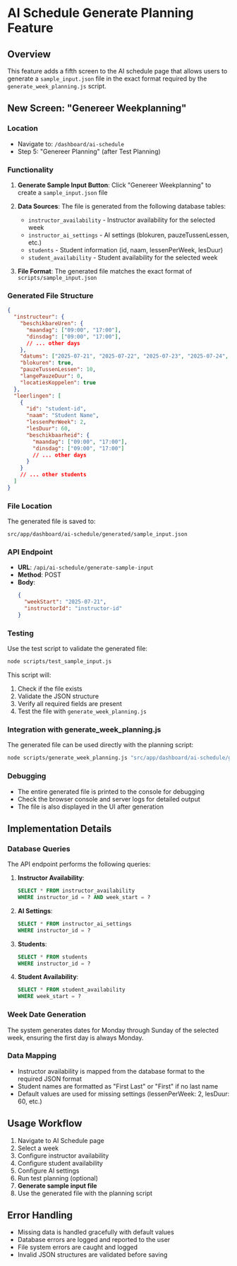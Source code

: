 # AI Schedule Generate Planning Feature

## Overview

This feature adds a fifth screen to the AI schedule page that allows users to generate a `sample_input.json` file in the exact format required by the `generate_week_planning.js` script.

## New Screen: "Genereer Weekplanning"

### Location
- Navigate to: `/dashboard/ai-schedule`
- Step 5: "Genereer Planning" (after Test Planning)

### Functionality

1. **Generate Sample Input Button**: Click "Genereer Weekplanning" to create a `sample_input.json` file
2. **Data Sources**: The file is generated from the following database tables:
   - `instructor_availability` - Instructor availability for the selected week
   - `instructor_ai_settings` - AI settings (blokuren, pauzeTussenLessen, etc.)
   - `students` - Student information (id, naam, lessenPerWeek, lesDuur)
   - `student_availability` - Student availability for the selected week

3. **File Format**: The generated file matches the exact format of `scripts/sample_input.json`

### Generated File Structure

```json
{
  "instructeur": {
    "beschikbareUren": {
      "maandag": ["09:00", "17:00"],
      "dinsdag": ["09:00", "17:00"],
      // ... other days
    },
    "datums": ["2025-07-21", "2025-07-22", "2025-07-23", "2025-07-24", "2025-07-25", "2025-07-26", "2025-07-27"],
    "blokuren": true,
    "pauzeTussenLessen": 10,
    "langePauzeDuur": 0,
    "locatiesKoppelen": true
  },
  "leerlingen": [
    {
      "id": "student-id",
      "naam": "Student Name",
      "lessenPerWeek": 2,
      "lesDuur": 60,
      "beschikbaarheid": {
        "maandag": ["09:00", "17:00"],
        "dinsdag": ["09:00", "17:00"]
        // ... other days
      }
    }
    // ... other students
  ]
}
```

### File Location

The generated file is saved to:
```
src/app/dashboard/ai-schedule/generated/sample_input.json
```

### API Endpoint

- **URL**: `/api/ai-schedule/generate-sample-input`
- **Method**: POST
- **Body**: 
  ```json
  {
    "weekStart": "2025-07-21",
    "instructorId": "instructor-id"
  }
  ```

### Testing

Use the test script to validate the generated file:
```bash
node scripts/test_sample_input.js
```

This script will:
1. Check if the file exists
2. Validate the JSON structure
3. Verify all required fields are present
4. Test the file with `generate_week_planning.js`

### Integration with generate_week_planning.js

The generated file can be used directly with the planning script:
```bash
node scripts/generate_week_planning.js "src/app/dashboard/ai-schedule/generated/sample_input.json"
```

### Debugging

- The entire generated file is printed to the console for debugging
- Check the browser console and server logs for detailed output
- The file is also displayed in the UI after generation

## Implementation Details

### Database Queries

The API endpoint performs the following queries:

1. **Instructor Availability**:
   ```sql
   SELECT * FROM instructor_availability 
   WHERE instructor_id = ? AND week_start = ?
   ```

2. **AI Settings**:
   ```sql
   SELECT * FROM instructor_ai_settings 
   WHERE instructor_id = ?
   ```

3. **Students**:
   ```sql
   SELECT * FROM students 
   WHERE instructor_id = ?
   ```

4. **Student Availability**:
   ```sql
   SELECT * FROM student_availability 
   WHERE week_start = ?
   ```

### Week Date Generation

The system generates dates for Monday through Sunday of the selected week, ensuring the first day is always Monday.

### Data Mapping

- Instructor availability is mapped from the database format to the required JSON format
- Student names are formatted as "First Last" or "First" if no last name
- Default values are used for missing settings (lessenPerWeek: 2, lesDuur: 60, etc.)

## Usage Workflow

1. Navigate to AI Schedule page
2. Select a week
3. Configure instructor availability
4. Configure student availability
5. Configure AI settings
6. Run test planning (optional)
7. **Generate sample input file**
8. Use the generated file with the planning script

## Error Handling

- Missing data is handled gracefully with default values
- Database errors are logged and reported to the user
- File system errors are caught and logged
- Invalid JSON structures are validated before saving 
